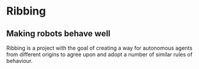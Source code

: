 # Ribbing
## Making robots behave well
Ribbing is a project with the goal of creating a way for autonomous agents from different origins to agree upon and adopt a number of similar rules of behaviour.